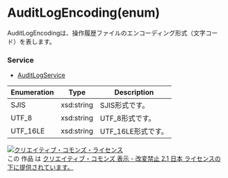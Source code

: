 # AuditLogEncoding(enum)
AuditLogEncodingは、操作履歴ファイルのエンコーディング形式（文字コード）を表します。<br>

### Service
+ [AuditLogService](../services/AuditLogService.md)

| Enumeration | Type | Description | 
|---|---|---|
| SJIS | xsd:string | SJIS形式です。 |
| UTF_8 | xsd:string | UTF_8形式です。 |
| UTF_16LE | xsd:string | UTF_16LE形式です。 |


<a rel="license" href="http://creativecommons.org/licenses/by-nd/2.1/jp/"><img alt="クリエイティブ・コモンズ・ライセンス" style="border-width:0" src="https://i.creativecommons.org/l/by-nd/2.1/jp/88x31.png" /></a><br />この 作品 は <a rel="license" href="http://creativecommons.org/licenses/by-nd/2.1/jp/">クリエイティブ・コモンズ 表示 - 改変禁止 2.1 日本 ライセンスの下に提供されています。</a>

